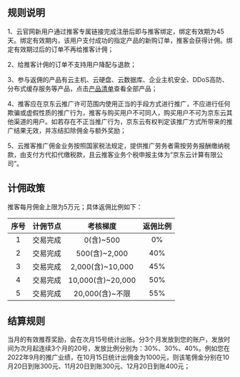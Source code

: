 
## 规则说明

1、云官网新用户通过推客专属链接完成注册后即与推客绑定，绑定有效期为45天。绑定有效期内，该用户支付成功的指定产品的新购订单，推客会获得计佣。绑定有效期过后的订单不再给推客计佣；

2、给推客计佣的订单不支持用户降配与退款；

3、参与返佣的产品有云主机、云硬盘、云数据库、企业主机安全、DDoS高防、分布式缓存服务等产品，点击[产品清单](https://docs.jdcloud.com/cn/elastic-ip/billing-rules#user-content-3)查看全部产品；

4、推客应在京东云推广许可范围内使用正当的手段方式进行推广，不应进行任何欺骗或虚假性质的推广行为，推客与购买用户不可同人，购买用户不可为京东云其他渠道的用户。如若存在不正当推广行为，京东云有权判定该推广方式所带来的推广结果无效，并冻结扣除佣金与额外奖励；

5、云推客推广佣金业务按照国家税法规定，提供推广劳务者需按劳务报酬缴纳税款，由支付方代扣代缴税款，且云推客业务个税申报主体为“京东云计算有限公司”。



## 计佣政策

推客每月佣金上限为5万元；具体返佣比例如下：

| 序号 | 计佣节点 | 考核梯度 | 返佣比例 |
| :-----:| :----: | :----: |:----: |
| 1 | 交易完成 | 0(含)~500 | 0% |
| 2 | 交易完成 | 500(含)~2,000 | 40% |
| 3 | 交易完成 | 2,000(含)~10,000 | 45% |
| 4 | 交易完成 | 10,000(含)~20,000 | 50% |
| 5 | 交易完成 | 20,000(含)~不限 | 55% |



## 结算规则

当月的有效推荐奖励，会在次月15号统计出账。分3个月发放到您的账户，发放时间为次月起连续3个月的20号，发放比例分别为：30%、30%、40%。例如您在2022年9月的推广业绩，在10月15日统计出佣金为1000元，则该笔佣金分别在10月20日到账300元、11月20日到账300元、12月20日到账400元；
